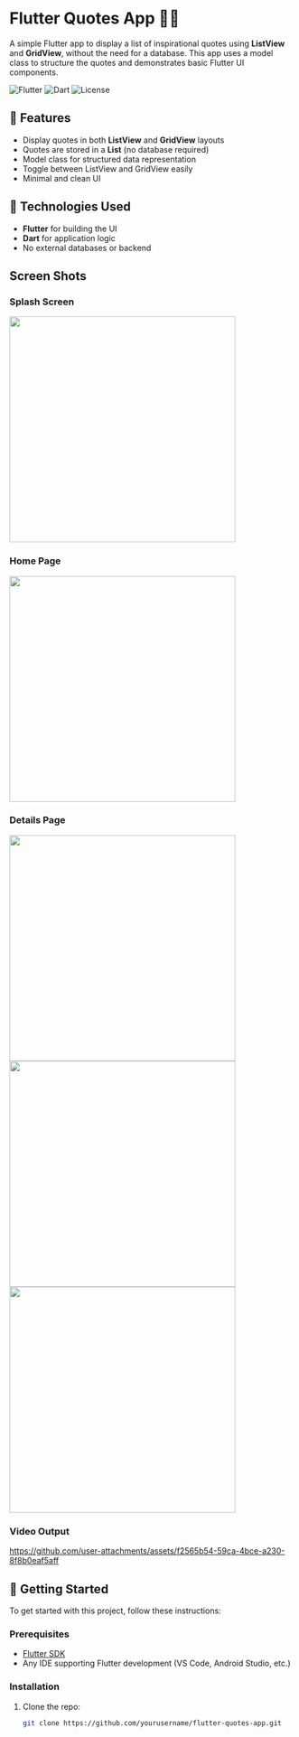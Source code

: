 # Flutter Quotes App 📜✨

A simple Flutter app to display a list of inspirational quotes using **ListView** and **GridView**, without the need for a database. This app uses a model class to structure the quotes and demonstrates basic Flutter UI components.

![Flutter](https://img.shields.io/badge/Flutter-3.0-blue?style=for-the-badge&logo=flutter) ![Dart](https://img.shields.io/badge/Dart-2.18-blue?style=for-the-badge&logo=dart) ![License](https://img.shields.io/badge/License-MIT-green.svg)

## 📱 Features

- Display quotes in both **ListView** and **GridView** layouts
- Quotes are stored in a **List** (no database required)
- Model class for structured data representation
- Toggle between ListView and GridView easily
- Minimal and clean UI

## 🔧 Technologies Used

- **Flutter** for building the UI
- **Dart** for application logic
- No external databases or backend

## Screen Shots

### Splash Screen
<img src = "https://github.com/user-attachments/assets/e188cd77-670e-481f-b879-47a9e7f4ae2c" height = "400em">

### Home Page
<img src = "https://github.com/user-attachments/assets/b26b27d7-6366-4b83-925f-17a457f18fc9" height = "400em">

### Details Page
<img src = "https://github.com/user-attachments/assets/21adc0e4-5dd0-428f-813e-3be57cd909d4" height = "400em">
<img src = "https://github.com/user-attachments/assets/00f6126e-e5c9-4043-8e28-bb6ed52bbdc6" height = "400em">
<img src = "https://github.com/user-attachments/assets/19ec6a7b-d224-4486-82f8-a35b990fee0e" height = "400em">

### Video Output
https://github.com/user-attachments/assets/f2565b54-59ca-4bce-a230-8f8b0eaf5aff



## 🚀 Getting Started

To get started with this project, follow these instructions:

### Prerequisites

- [Flutter SDK](https://flutter.dev/docs/get-started/install)
- Any IDE supporting Flutter development (VS Code, Android Studio, etc.)

### Installation

1. Clone the repo:
   ```bash
   git clone https://github.com/yourusername/flutter-quotes-app.git
